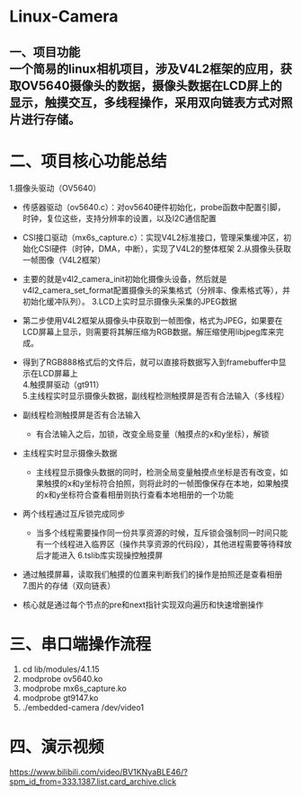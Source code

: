 # Linux-Camera
一、项目功能  
一个简易的linux相机项目，涉及V4L2框架的应用，获取OV5640摄像头的数据，摄像头数据在LCD屏上的显示，触摸交互，多线程操作，采用双向链表方式对照片进行存储。
-
# 二、项目核心功能总结  
1.摄像头驱动（OV5640）  
   - 传感器驱动（ov5640.c）：对ov5640硬件初始化，probe函数中配置引脚，时钟，复位这些，支持分辨率的设置，以及I2C通信配置
   - CSI接口驱动（mx6s_capture.c）：实现V4L2标准接口，管理采集缓冲区，初始化CSI硬件（时钟，DMA，中断），实现了V4L2的整体框架
2.从摄像头获取一帧图像（V4L2框架）
- 主要的就是v4l2_camera_init初始化摄像头设备，然后就是v4l2_camera_set_format配置摄像头的采集格式（分辨率、像素格式等），并初始化缓冲队列）。
3.LCD上实时显示摄像头采集的JPEG数据
- 第二步使用V4L2框架从摄像头中获取到一帧图像，格式为JPEG，如果要在LCD屏幕上显示，则需要将其解压缩为RGB数据。解压缩使用libjpeg库来完成。
- 得到了RGB888格式后的文件后，就可以直接将数据写入到framebuffer中显示在LCD屏幕上  
4.触摸屏驱动（gt911）  
5.主线程实时显示摄像头数据，副线程检测触摸屏是否有合法输入（多线程）  
- 副线程检测触摸屏是否有合法输入  

  - 有合法输入之后，加锁，改变全局变量（触摸点的x和y坐标），解锁  

- 主线程实时显示摄像头数据  

  - 主线程显示摄像头数据的同时，检测全局变量触摸点坐标是否有改变，如果触摸的x和y坐标符合拍照，则将此时的一帧图像保存在本地，如果触摸的x和y坐标符合查看相册则执行查看本地相册的一个功能  

- 两个线程通过互斥锁完成同步  

  - 当多个线程需要操作同一份共享资源的时候，互斥锁会强制同一时间只能有一个线程进入临界区（操作共享资源的代码段），其他进程需要等待释放后才能进入
6.tslib库实现操控触摸屏
- 通过触摸屏幕，读取我们触摸的位置来判断我们的操作是拍照还是查看相册  
7.图片的存储（双向链表）  
- 核心就是通过每个节点的pre和next指针实现双向遍历和快速增删操作
# 三、串口端操作流程
1. cd lib/modules/4.1.15
2. modprobe ov5640.ko
3. modprobe mx6s_capture.ko
4. modprobe gt9147.ko
5. ./embedded-camera /dev/video1
# 四、演示视频
https://www.bilibili.com/video/BV1KNyaBLE46/?spm_id_from=333.1387.list.card_archive.click




